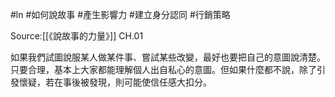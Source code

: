 #ln #如何說故事 #產生影響力 #建立身分認同 #行銷策略 

Source:[[《說故事的力量》]] CH.01

如果我們試圖說服某人做某件事、嘗試某些改變，最好也要把自己的意圖說清楚。只要合理，基本上大家都能理解個人出自私心的意圖。但如果什麼都不說，除了引發懷疑，若在事後被發現，則可能使信任感大扣分。